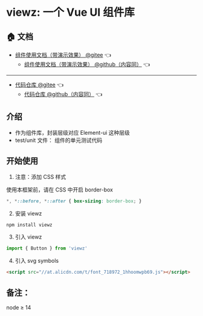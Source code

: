 # viewz: 一个 Vue UI 组件库

## 🏠 文档

- [组件使用文档（带演示效果） @gitee](https://az22c.gitee.io/viewz/)   :point_left:
  - [组件使用文档（带演示效果） @github（内容同）](https://alexzhong22c.github.io/viewz/)   :point_left:

---

- [代码仓库 @gitee](https://gitee.com/az22c/viewz)   :point_left:
  - [代码仓库 @github（内容同）](https://github.com/AlexZhong22c/viewz)   :point_left:



## 介绍

- 作为组件库，封装层级对应 Element-ui 这种层级
- test/unit 文件： 组件的单元测试代码

## 开始使用

1. 注意：添加 CSS 样式

使用本框架前，请在 CSS 中开启 border-box

```css
*, *::before, *::after { box-sizing: border-box; }
```

2. 安装 viewz

```bash
npm install viewz
```

3. 引入 viewz

```js
import { Button } from 'viewz'
```
4. 引入 svg symbols 

``` html
<script src="//at.alicdn.com/t/font_718972_1hhoomwpb69.js"></script>
```

## 备注：

node ≥ 14

